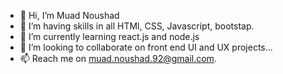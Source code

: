 - 👋 Hi, I’m Muad Noushad
- 👀 I’m having skills in all HTMl, CSS, Javascript, bootstap.
- 🌱 I’m currently learning react.js and node.js
- 💞️ I’m looking to collaborate on front end UI and UX projects...
- 📫 Reach me on muad.noushad.92@gmail.com.

<!---
Muad1105/Muad1105 is a ✨ special ✨ repository because its `README.md` (this file) appears on your GitHub profile.
You can click the Preview link to take a look at your changes.
--->
